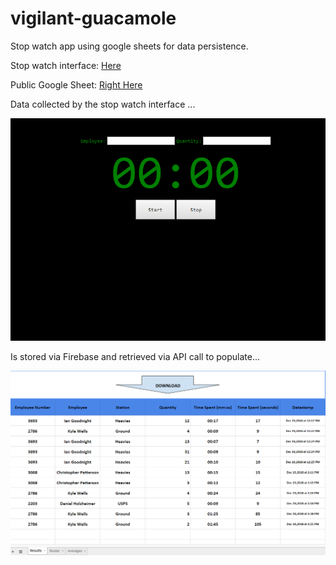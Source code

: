 # vigilant-guacamole

Stop watch app using google sheets for data persistence.

Stop watch interface: [Here](https://iangoodnight.github.io/vigilant-guacamole/)

Public Google Sheet: [Right Here](https://docs.google.com/spreadsheets/d/1DI33yCMfc-pSTIAYDW1sB8eSKB2Byzmp2Ghk-8VocWw/edit?usp=sharing)

Data collected by the stop watch interface ... 

![Interface](https://github.com/iangoodnight/vigilant-guacamole/blob/master/assets/interface.png "Interface")

Is stored via Firebase and retrieved via API call to populate...

![Sheet](https://github.com/iangoodnight/vigilant-guacamole/blob/master/assets/sheet.png "Sheet")